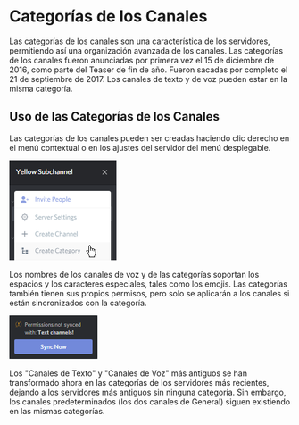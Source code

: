 <!-- TITLE:[ES] Categorías de los Canales -->
<!-- SUBTITLE: Un resumen de las categorías de los canales -->

# Categorías de los Canales
Las categorías de los canales son una característica de los servidores, permitiendo así una organización avanzada de los canales. Las categorías de los canales fueron anunciadas por primera vez el 15 de diciembre de 2016, como parte del Teaser de fin de año. Fueron sacadas por completo el 21 de septiembre de 2017. Los canales de texto y de voz pueden estar en la misma categoría.

## Uso de las Categorías de los Canales
Las categorías de los canales pueden ser creadas haciendo clic derecho en el menú contextual o en los ajustes del servidor del menú desplegable.  

![Ajustes del servidor desplegable con categorías](/uploads/qg-3-hnlj.png "Ajustes del servidor desplegable con categorías")

Los nombres de los canales de voz y de las categorías soportan los espacios y los caracteres especiales, tales como los emojis. Las categorías también tienen sus propios permisos, pero solo se aplicarán a los canales si están sincronizados con la categoría.

![Alerta de Sincronización](/uploads/a-8-wppaq.png "Alerta de Sincronización")

Los "Canales de Texto" y "Canales de Voz" más antiguos se han transformado ahora en las categorías de los servidores más recientes, dejando a los servidores más antiguos sin ninguna categoría. Sin embargo, los canales predeterminados (los dos canales de General) siguen existiendo en las mismas categorías.



